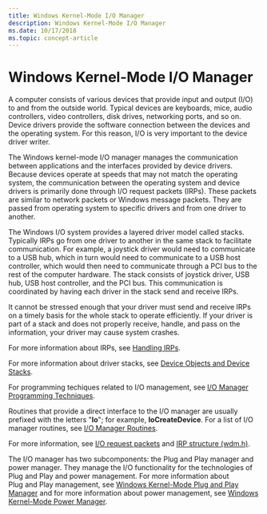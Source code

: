 ```yaml
---
title: Windows Kernel-Mode I/O Manager
description: Windows Kernel-Mode I/O Manager
ms.date: 10/17/2018
ms.topic: concept-article
---
```


# Windows Kernel-Mode I/O Manager


A computer consists of various devices that provide input and output (I/O) to and from the outside world. Typical devices are keyboards, mice, audio controllers, video controllers, disk drives, networking ports, and so on. Device drivers provide the software connection between the devices and the operating system. For this reason, I/O is very important to the device driver writer.

The Windows kernel-mode I/O manager manages the communication between applications and the interfaces provided by device drivers. Because devices operate at speeds that may not match the operating system, the communication between the operating system and device drivers is primarily done through I/O request packets (IRPs). These packets are similar to network packets or Windows message packets. They are passed from operating system to specific drivers and from one driver to another.

The Windows I/O system provides a layered driver model called stacks. Typically IRPs go from one driver to another in the same stack to facilitate communication. For example, a joystick driver would need to communicate to a USB hub, which in turn would need to communicate to a USB host controller, which would then need to communicate through a PCI bus to the rest of the computer hardware. The stack consists of joystick driver, USB hub, USB host controller, and the PCI bus. This communication is coordinated by having each driver in the stack send and receive IRPs.

It cannot be stressed enough that your driver must send and receive IRPs on a timely basis for the whole stack to operate efficiently. If your driver is part of a stack and does not properly receive, handle, and pass on the information, your driver may cause system crashes.

For more information about IRPs, see [Handling IRPs](handling-irps.md).

For more information about driver stacks, see [Device Objects and Device Stacks](example-wdm-device-stack.md).

For programming techiques related to I/O management, see [I/O Manager Programming Techniques](i-o-programming-techniques.md).

Routines that provide a direct interface to the I/O manager are usually prefixed with the letters "**Io**"; for example, **IoCreateDevice**. For a list of I/O manager routines, see [I/O Manager Routines](/previous-versions/windows/hardware/drivers/ff551797(v=vs.85)).

For more information, see [I/O request packets](/windows-hardware/drivers/gettingstarted/i-o-request-packets) and [IRP structure (wdm.h)](/windows-hardware/drivers/ddi/wdm/ns-wdm-_irp).

The I/O manager has two subcomponents: the Plug and Play manager and power manager. They manage the I/O functionality for the technologies of Plug and Play and power management. For more information about Plug and Play management, see [Windows Kernel-Mode Plug and Play Manager](windows-kernel-mode-plug-and-play-manager.md) and for more information about power management, see [Windows Kernel-Mode Power Manager](windows-kernel-mode-power-manager.md).

 

